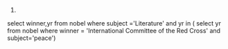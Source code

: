 1.
select winner,yr
from nobel
where subject ='Literature' and 
yr in
(
select yr 
from nobel 
where winner = 'International Committee of the Red Cross' and subject='peace')

